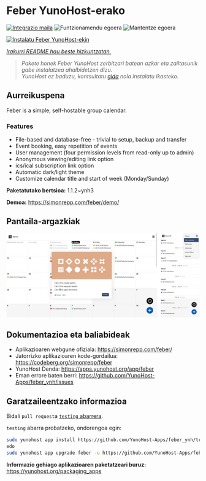 <!--
Ohart ongi: README hau automatikoki sortu da <https://github.com/YunoHost/apps/tree/master/tools/readme_generator>ri esker
EZ editatu eskuz.
-->

# Feber YunoHost-erako

[![Integrazio maila](https://dash.yunohost.org/integration/feber.svg)](https://ci-apps.yunohost.org/ci/apps/feber/) ![Funtzionamendu egoera](https://ci-apps.yunohost.org/ci/badges/feber.status.svg) ![Mantentze egoera](https://ci-apps.yunohost.org/ci/badges/feber.maintain.svg)

[![Instalatu Feber YunoHost-ekin](https://install-app.yunohost.org/install-with-yunohost.svg)](https://install-app.yunohost.org/?app=feber)

*[Irakurri README hau beste hizkuntzatan.](./ALL_README.md)*

> *Pakete honek Feber YunoHost zerbitzari batean azkar eta zailtasunik gabe instalatzea ahalbidetzen dizu.*  
> *YunoHost ez baduzu, kontsultatu [gida](https://yunohost.org/install) nola instalatu ikasteko.*

## Aurreikuspena

Feber is a simple, self-hostable group calendar.

### Features

- File-based and database-free - trivial to setup, backup and transfer
- Event booking, easy repetition of events
- User management (four permission levels from read-only up to admin)
- Anonymous viewing/editing link option
- ics/ical subscription link option
- Automatic dark/light theme
- Customize calendar title and start of week (Monday/Sunday)


**Paketatutako bertsioa:** 1.1.2~ynh3

**Demoa:** <https://simonrepp.com/feber/demo/>

## Pantaila-argazkiak

![Feber(r)en pantaila-argazkia](./doc/screenshots/screenshot.png)

## Dokumentazioa eta baliabideak

- Aplikazioaren webgune ofiziala: <https://simonrepp.com/feber/>
- Jatorrizko aplikazioaren kode-gordailua: <https://codeberg.org/simonrepp/feber>
- YunoHost Denda: <https://apps.yunohost.org/app/feber>
- Eman errore baten berri: <https://github.com/YunoHost-Apps/feber_ynh/issues>

## Garatzaileentzako informazioa

Bidali `pull request`a [`testing` abarrera](https://github.com/YunoHost-Apps/feber_ynh/tree/testing).

`testing` abarra probatzeko, ondorengoa egin:

```bash
sudo yunohost app install https://github.com/YunoHost-Apps/feber_ynh/tree/testing --debug
edo
sudo yunohost app upgrade feber -u https://github.com/YunoHost-Apps/feber_ynh/tree/testing --debug
```

**Informazio gehiago aplikazioaren paketatzeari buruz:** <https://yunohost.org/packaging_apps>
